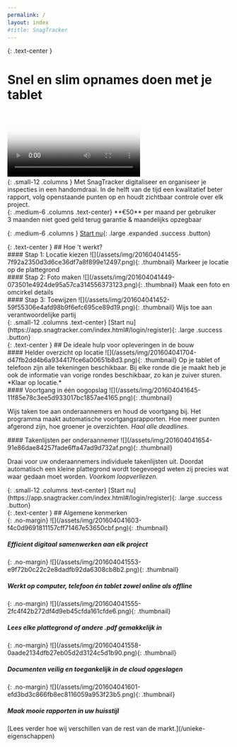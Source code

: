 ```yaml
---
permalink: /
layout: index
#title: SnagTracker
---
```


{: .text-center }
# S<span class="show-for-medium">nel en s</span>lim opnames doen<span class="show-for-large"> met je tablet</span>

<div class="flex-video widescreen js-media-player">
  <video poster="/assets/img/201604051449-40d721d92dbafde0d6fa167cb0ecb316.png" controls crossorigin>
    <!-- Video files -->
    <source src="/assets/video/snagtracker.mp4" type="video/mp4">
    <source src="/assets/video/snagtracker.webm" type="video/webm">

    <a href="/assets/video/snagtracker.mp4">Download video</a>
  </video>
</div>

<script>
document.addEventListener("DOMContentLoaded", function(event) {
  plyr.setup('.js-media-player', {
    title: 'SnagTracker introductie',
    fullscreen: { enabled: false },
    controls: [],
    tooltips: { controls: true }
  });
});
(function() {
  ['/assets/img/plyr.svg']
  .forEach(function(u) {
    var x = new XMLHttpRequest(), b = document.body;
    if ('withCredentials' in x) {
      x.open('GET', u, true);
    }
    else if (typeof XDomainRequest == 'function') {
      x = new XDomainRequest();
      x.open('GET', u);
    }
    else { return; }
    x.onload = function() {
      var c = document.createElement('div');
      c.setAttribute('hidden', '');
      c.innerHTML = x.responseText;
      b.insertBefore(c, b.childNodes[0]);
    };
    setTimeout(function () {
      x.send();
    }, 0);
  });
})();
</script>

<div class="row">
{: .small-12 .columns }
Met SnagTracker digitaliseer en organiseer je inspecties in een handomdraai. In de helft van de tijd een kwalitatief beter rapport, volg openstaande punten op en houdt zichtbaar controle over elk project.
</div>

<div class="row">
{: .medium-6 .columns .text-center}
**&euro;50** per maand per gebruiker
<span class="show-for-medium"><br/>3 maanden niet goed geld terug garantie</span>
<span class="show-for-large">&amp; maandelijks opzegbaar</span>

{: .medium-6 .columns }
[Start nu](https://app.snagtracker.com/index.html#/login/register){: .large .expanded .success .button}
</div>

<div class="callout secondary">
{: .text-center }
## Hoe 't werkt?

<div class="row medium-up-3">
  <div class="column">
#### <span class="hide-for-medium-only">Stap </span>1: Locatie kiezen
![](/assets/img/201604041455-7f92a2350d3d6ce36df7a8f899e12497.png){: .thumbnail}
Markeer je locatie op de plattegrond
  </div>

  <div class="column">
#### <span class="hide-for-medium-only">Stap </span>2: Foto maken
![](/assets/img/201604041449-073501e4924de95a57ca314556373123.png){: .thumbnail}
Maak een foto en omcirkel details
  </div>

  <div class="column">
#### <span class="hide-for-medium-only">Stap </span>3: Toewijzen
![](/assets/img/201604041452-59f55306e4afd98b9f6efc695ce89d19.png){: .thumbnail}
Wijs toe aan verantwoordelijke partij
  </div>
</div>
</div>


<div class="row">
{: .small-12 .columns .text-center}
[Start nu](https://app.snagtracker.com/index.html#/login/register){: .large .success .button}
</div>


<div class="callout secondary">
{: .text-center }
## De ideale hulp voor opleveringen in de bouw

<div class="row medium-up-3">
  <div class="column">
#### Helder overzicht op locatie
![](/assets/img/201604041704-d47fb2dd4b6a934417fce6a00651b8d3.png){: .thumbnail}
Op je tablet of telefoon zijn alle tekeningen beschikbaar. Bij elke ronde die je maakt heb je ook de informatie van vorige rondes beschikbaar, zo kan je zuiver sturen. *Klaar op locatie.*
  </div>

  <div class="column">
#### Voortgang in één oogopslag
![](/assets/img/201604041645-11f85e78c3ee5d933017bc1857ae4165.png){: .thumbnail}

Wijs taken toe aan onderaannemers en houd de voortgang bij. Het programma maakt automatische voortgangsrapporten. Hoe meer punten afgerond zijn, hoe groener je overzichten. *Haal alle deadlines.*
  </div>

  <div class="column">
#### Takenlijsten per onderaannemer
![](/assets/img/201604041654-91e86dae84257fade6ffa47ad9d732af.png){: .thumbnail}

Draai voor uw onderaannemers individuele takenlijsten uit. Doordat automatisch een kleine plattegrond wordt toegevoegd weten zij precies wat waar gedaan moet worden. *Voorkom loopverliezen.*
  </div>
</div>
</div>


<div class="row">
{: .small-12 .columns .text-center}
[Start nu](https://app.snagtracker.com/index.html#/login/register){: .large .success .button}
</div>


<div class="callout secondary">
{: .text-center }
## Algemene kenmerken

<div class="row medium-up-3 large-up-5">
  <div class="column">
{: .no-margin}
![](/assets/img/201604041603-f4c0d9691811157cff71467e53650cbf.png){: .thumbnail}

##### Efficient digitaal samenwerken aan elk project<small></small>

  </div>

  <div class="column">
{: .no-margin}
![](/assets/img/201604041553-e9f72b0c22c2e8dadfb92da6308cb8b2.png){: .thumbnail}

##### Werkt op computer, telefoon &eacute;n tablet zowel online als offline
  </div>

  <div class="column">
{: .no-margin}
![](/assets/img/201604041555-2fc4f42b272df4d9eb45cfda161cfde6.png){: .thumbnail}

##### Lees elke plattegrond of andere .pdf gemakkelijk in
  </div>

  <div class="column">
{: .no-margin}
![](/assets/img/201604041558-0aade2134dfb27eb05d2d3124c5d1b90.png){: .thumbnail}

##### Documenten veilig en toegankelijk in de cloud opgeslagen
  </div>

  <div class="column">
{: .no-margin}
![](/assets/img/201604041601-efd3bd3c866fb8ec8116059a953f23b5.png){: .thumbnail}

##### Maak mooie rapporten in uw huisstijl
  </div>
</div>

<div class="row column text-center">
[Lees verder hoe wij verschillen van de rest van de markt.](/unieke-eigenschappen)
</div>
</div>